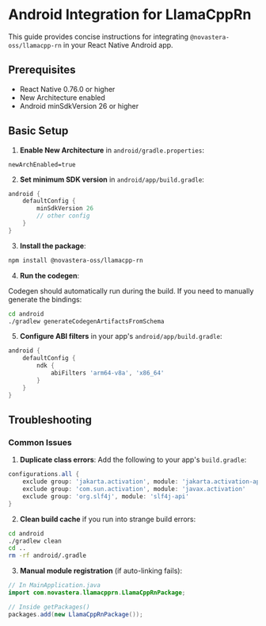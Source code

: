# Android Integration for LlamaCppRn

This guide provides concise instructions for integrating `@novastera-oss/llamacpp-rn` in your React Native Android app.

## Prerequisites

- React Native 0.76.0 or higher
- New Architecture enabled
- Android minSdkVersion 26 or higher

## Basic Setup

1. **Enable New Architecture** in `android/gradle.properties`:

```properties
newArchEnabled=true
```

2. **Set minimum SDK version** in `android/app/build.gradle`:

```gradle
android {
    defaultConfig {
        minSdkVersion 26
        // other config
    }
}
```

3. **Install the package**:

```bash
npm install @novastera-oss/llamacpp-rn
```

4. **Run the codegen**:

Codegen should automatically run during the build. If you need to manually generate the bindings:

```bash
cd android
./gradlew generateCodegenArtifactsFromSchema
```

5. **Configure ABI filters** in your app's `android/app/build.gradle`:

```gradle
android {
    defaultConfig {
        ndk {
            abiFilters 'arm64-v8a', 'x86_64'
        }
    }
}
```

## Troubleshooting

### Common Issues

1. **Duplicate class errors**: Add the following to your app's `build.gradle`:

```gradle
configurations.all {
    exclude group: 'jakarta.activation', module: 'jakarta.activation-api'
    exclude group: 'com.sun.activation', module: 'javax.activation'
    exclude group: 'org.slf4j', module: 'slf4j-api'
}
```

2. **Clean build cache** if you run into strange build errors:

```bash
cd android
./gradlew clean
cd ..
rm -rf android/.gradle
```

3. **Manual module registration** (if auto-linking fails):

```java
// In MainApplication.java
import com.novastera.llamacpprn.LlamaCppRnPackage;

// Inside getPackages()
packages.add(new LlamaCppRnPackage());
``` 